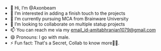 - 👋 Hi, I’m @Axonbeam
- 👀 I’m interested in adding a finish touch to the projects
- 🌱 I’m currently pursuing MCA from Brainware University
- 💞️ I’m looking to collaborate on multiple statup projects 
- 📫 You can reach me via my email_id-amitabhranjan1079@gmail.com
- 😄 Pronouns: I go with male.
- ⚡ Fun fact: That's a Secret, Collab to know more👍🏼.

<!---
Axonbeam/Axonbeam is a ✨ special ✨ repository because its `README.md` (this file) appears on your GitHub profile.
You can click the Preview link to take a look at your changes.
--->

